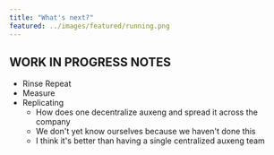 ```yaml
---
title: "What's next?"
featured: ../images/featured/running.png
---
```



## WORK IN PROGRESS NOTES
- Rinse Repeat
- Measure
- Replicating
    - How does one decentralize auxeng and spread it across the company
    - We don't yet know ourselves because we haven't done this
    - I think it's better than having a single centralized auxeng team
